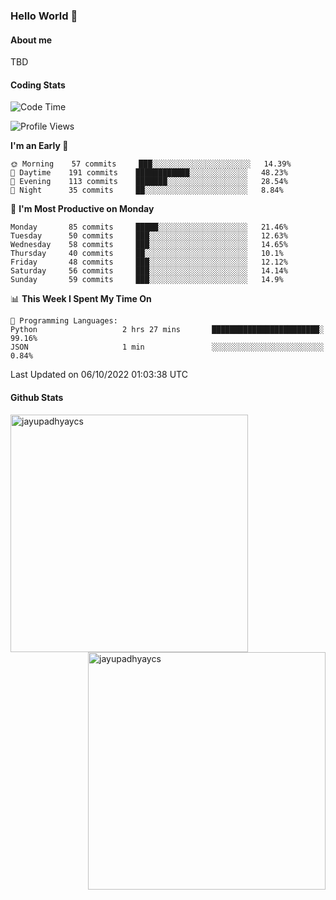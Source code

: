 ### Hello World 👋
#### About me
TBD
#### Coding Stats
<!--START_SECTION:waka-->
![Code Time](http://img.shields.io/badge/Code%20Time-213%20hrs%2014%20mins-blue)

![Profile Views](http://img.shields.io/badge/Profile%20Views-0-blue)

**I'm an Early 🐤** 

```text
🌞 Morning    57 commits     ███░░░░░░░░░░░░░░░░░░░░░░   14.39% 
🌆 Daytime    191 commits    ████████████░░░░░░░░░░░░░   48.23% 
🌃 Evening    113 commits    ███████░░░░░░░░░░░░░░░░░░   28.54% 
🌙 Night      35 commits     ██░░░░░░░░░░░░░░░░░░░░░░░   8.84%

```
📅 **I'm Most Productive on Monday** 

```text
Monday       85 commits     █████░░░░░░░░░░░░░░░░░░░░   21.46% 
Tuesday      50 commits     ███░░░░░░░░░░░░░░░░░░░░░░   12.63% 
Wednesday    58 commits     ███░░░░░░░░░░░░░░░░░░░░░░   14.65% 
Thursday     40 commits     ██░░░░░░░░░░░░░░░░░░░░░░░   10.1% 
Friday       48 commits     ███░░░░░░░░░░░░░░░░░░░░░░   12.12% 
Saturday     56 commits     ███░░░░░░░░░░░░░░░░░░░░░░   14.14% 
Sunday       59 commits     ███░░░░░░░░░░░░░░░░░░░░░░   14.9%

```


📊 **This Week I Spent My Time On** 

```text
💬 Programming Languages: 
Python                   2 hrs 27 mins       ████████████████████████░   99.16% 
JSON                     1 min               ░░░░░░░░░░░░░░░░░░░░░░░░░   0.84%

```


 Last Updated on 06/10/2022 01:03:38 UTC
<!--END_SECTION:waka-->
#### Github Stats

<p  ><img align="left" src="https://github-readme-stats.vercel.app/api/top-langs?username=jayupadhyaycs&theme=tokyonight&show_icons=true&locale=en&layout=compact" alt="jayupadhyaycs" width="380px"  /> 
<img align="right" src="https://github-readme-streak-stats.herokuapp.com/?user=jayupadhyaycs&theme=tokyonight&" alt="jayupadhyaycs" width="380px"/>
</p>




<!--
**JayUpadhyayCS/JayUpadhyayCS** is a ✨ _special_ ✨ repository because its `README.md` (this file) appears on your GitHub profile.

Here are some ideas to get you started:

- 🔭 I’m currently working on ...
- 🌱 I’m currently learning ...
- 👯 I’m looking to collaborate on ...
- 🤔 I’m looking for help with ...
- 💬 Ask me about ...
- 📫 How to reach me: ...
- 😄 Pronouns: ...
- ⚡ Fun fact: ...
-->
